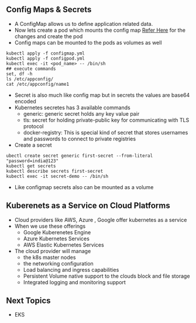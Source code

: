 ## Config Maps & Secrets
* A ConfigMap allows us to define application related data.
* Now lets create a pod which mounts the config map [Refer Here](https://github.com/DevopsEasy/Kubernetes/tree/main/Deployment/ConfigMap) for the changes and create the pod
* Config maps can be mounted to the pods as volumes as well

```
kubectl apply -f configmap.yml
kubectl apply -f configpod.yml
kubectl exec -it <pod_name> -- /bin/sh
## execute commands
set, df -h 
ls /etc/appconfig/
cat /etc/appconfig/name1
```
* Secret is also much like config map but in secrets the values are base64 encoded
* Kubernetes secretes has 3 available commands
   * generic: generic secret holds any key value pair
   * tls: secret for holding private-public key for communicating with TLS protocol
   * docker-registry: This is special kind of secret that stores usernames and passwords to connect to private registries
* Create a secret

```
ubectl create secret generic first-secret --from-literal "password=india@123"
kubectl get secrets
kubectl describe secrets first-secret 
kubectl exec -it secret-demo -- /bin/sh 
```
* Like configmap secrets also can be mounted as a volume

## Kuberenets as a Service on Cloud Platforms
* Cloud providers like AWS, Azure , Google offer kubernetes as a service
* When we use these offerings
   * Google Kuberenetes Engine
   * Azure Kubernetes Services
   * AWS Elastic Kubernetes Services
* The cloud provider will manage
   * the k8s master nodes
   * the networking configuration
   * Load balancing and ingress capabilities
   * Persistent Volume native support to the clouds block and file storage
   * Integrated logging and monitoring support

## Next Topics
* EKS
